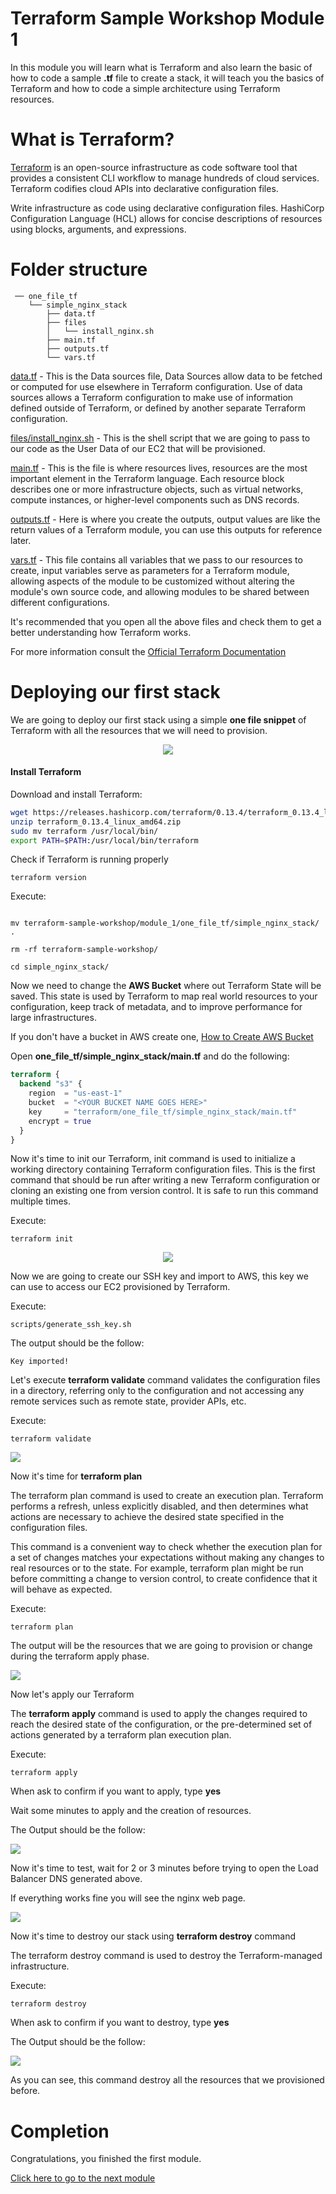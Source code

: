 <!--
Copyright Amazon.com, Inc. or its affiliates. All Rights Reserved.

SPDX-License-Identifier: MIT-0
-->

# Terraform Sample Workshop Module 1

In this module you will learn what is Terraform and also learn the basic of how to code a sample **.tf** file to create a stack, it will teach you the basics of Terraform and how to code a simple architecture using Terraform resources.

# What is Terraform?

[Terraform](https://www.terraform.io/) is an open-source infrastructure as code software tool that provides a consistent CLI workflow to manage hundreds of cloud services. Terraform codifies cloud APIs into declarative configuration files.

Write infrastructure as code using declarative configuration files. HashiCorp Configuration Language (HCL) allows for concise descriptions of resources using blocks, arguments, and expressions.

# Folder structure

```
 ── one_file_tf
    └── simple_nginx_stack
        ├── data.tf
        ├── files
        │   └── install_nginx.sh
        ├── main.tf
        ├── outputs.tf
        └── vars.tf
```

[data.tf](one_file_tf/simple_nginx_stack/data.tf) - This is the Data sources file, Data Sources allow data to be fetched or computed for use elsewhere in Terraform configuration. Use of data sources allows a Terraform configuration to make use of information defined outside of Terraform, or defined by another separate Terraform configuration.

[files/install_nginx.sh](one_file_tf/simple_nginx_stack/files/install_nginx.sh) - This is the shell script that we are going to pass to our code as the User Data of our EC2 that will be provisioned.

[main.tf](one_file_tf/simple_nginx_stack/main.tf) - This is the file is where resources lives, resources are the most important element in the Terraform language. Each resource block describes one or more infrastructure objects, such as virtual networks, compute instances, or higher-level components such as DNS records.

[outputs.tf](one_file_tf/simple_nginx_stack/outputs.tf) - Here is where you create the outputs, output values are like the return values of a Terraform module, you can use this outputs for reference later.

[vars.tf](one_file_tf/simple_nginx_stack/vars.tf) - This file contains all variables that we pass to our resources to create, input variables serve as parameters for a Terraform module, allowing aspects of the module to be customized without altering the module's own source code, and allowing modules to be shared between different configurations.

It's recommended that you open all the above files and check them to get a better understanding how Terraform works.

For more information consult the [Official Terraform Documentation](https://www.terraform.io/docs/configuration/index.html)

# Deploying our first stack

We are going to deploy our first stack using a simple **one file snippet** of Terraform with all the resources that we will need to provision.

<p align="center"> 
<img src="images/one_file_tf.png">
</p>


#### Install Terraform

Download and install Terraform:

```bash
wget https://releases.hashicorp.com/terraform/0.13.4/terraform_0.13.4_linux_amd64.zip
unzip terraform_0.13.4_linux_amd64.zip
sudo mv terraform /usr/local/bin/
export PATH=$PATH:/usr/local/bin/terraform
```

Check if Terraform is running properly

    terraform version

Execute:

```shell

mv terraform-sample-workshop/module_1/one_file_tf/simple_nginx_stack/ .

rm -rf terraform-sample-workshop/

cd simple_nginx_stack/

```

Now we need to change the **AWS Bucket** where out Terraform State will be saved. This state is used by Terraform to map real world resources to your configuration, keep track of metadata, and to improve performance for large infrastructures.

If you don't have a bucket in AWS create one, [How to Create AWS Bucket](https://docs.aws.amazon.com/AmazonS3/latest/gsg/CreatingABucket.html)

Open **one_file_tf/simple_nginx_stack/main.tf** and do the following:

```terraform
terraform {
  backend "s3" {
    region  = "us-east-1"
    bucket  = "<YOUR BUCKET NAME GOES HERE>"
    key     = "terraform/one_file_tf/simple_nginx_stack/main.tf"
    encrypt = true
  }
}
```
Now it's time to init our Terraform, init command is used to initialize a working directory containing Terraform configuration files. This is the first command that should be run after writing a new Terraform configuration or cloning an existing one from version control. It is safe to run this command multiple times.

Execute:

```shell
terraform init
```

<p align="center"> 
<img src="images/terraform_init.png">
</p>

Now we are going to create our SSH key and import to AWS, this key we can use to access our EC2 provisioned by Terraform.

Execute:

```
scripts/generate_ssh_key.sh
```

The output should be the follow:

```
Key imported!
```

Let's execute **terraform validate** command validates the configuration files in a directory, referring only to the configuration and not accessing any remote services such as remote state, provider APIs, etc.

Execute:

```shell
terraform validate
```

<p align="left"> 
<img src="images/terraform_validate.png">
</p>

Now it's time for **terraform plan**

The terraform plan command is used to create an execution plan. Terraform performs a refresh, unless explicitly disabled, and then determines what actions are necessary to achieve the desired state specified in the configuration files.

This command is a convenient way to check whether the execution plan for a set of changes matches your expectations without making any changes to real resources or to the state. For example, terraform plan might be run before committing a change to version control, to create confidence that it will behave as expected.

Execute:

```
terraform plan
```

The output will be the resources that we are going to provision or change during the terraform apply phase.

<p align="left"> 
<img src="images/terraform_plan.png">
</p>

Now let's apply our Terraform

The **terraform apply** command is used to apply the changes required to reach the desired state of the configuration, or the pre-determined set of actions generated by a terraform plan execution plan.

Execute:

```
terraform apply
```

When ask to confirm if you want to apply, type **yes**

Wait some minutes to apply and the creation of resources.

The Output should be the follow:

<p align="left"> 
<img src="images/terraform_apply.png">
</p>

Now it's time to test, wait for 2 or 3 minutes before trying to open the Load Balancer DNS generated above.

If everything works fine you will see the nginx web page.

<p align="left"> 
<img src="images/nginx_page.png">
</p>

Now it's time to destroy our stack using **terraform destroy** command

The terraform destroy command is used to destroy the Terraform-managed infrastructure.

Execute:

```
terraform destroy
```

When ask to confirm if you want to destroy, type **yes**

The Output should be the follow:

<p align="left"> 
<img src="images/terraform_destroy.png">
</p>

As you can see, this command destroy all the resources that we provisioned before.

# Completion

Congratulations, you finished the first module.

[Click here to go to the next module](../module_2)
